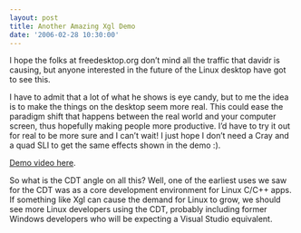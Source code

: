 ```yaml
---
layout: post
title: Another Amazing Xgl Demo
date: '2006-02-28 10:30:00'
---
```



I hope the folks at freedesktop.org don’t mind all the traffic that davidr is causing, but anyone interested in the future of the Linux desktop have got to see this.

I have to admit that a lot of what he shows is eye candy, but to me the idea is to make the things on the desktop seem more real. This could ease the paradigm shift that happens between the real world and your computer screen, thus hopefully making people more productive. I’d have to try it out for real to be more sure and I can’t wait! I just hope I don’t need a Cray and a quad SLI to get the same effects shown in the demo :).

[Demo video here](http://www.freedesktop.org/~davidr/xgl-demo1.xvid.avi).

So what is the CDT angle on all this? Well, one of the earliest uses we saw for the CDT was as a core development environment for Linux C/C++ apps. If something like Xgl can cause the demand for Linux to grow, we should see more Linux developers using the CDT, probably including former Windows developers who will be expecting a Visual Studio equivalent.


